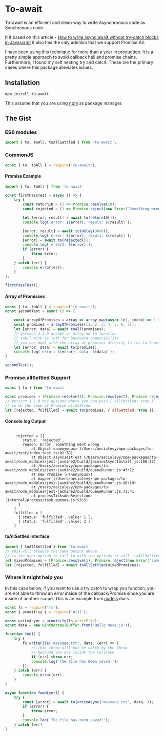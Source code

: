 # To-await

To-await is an efficient and clean way to write Asynchronous code as Synchronous code.

It it based on this article - [How to write async await without try-catch blocks in Javascript](https://blog.grossman.io/how-to-write-async-await-without-try-catch-blocks-in-javascript/) it also has the only addition that we support Promise.All.

I have been using this technique for more than a year in production. It is a pretty simple approach to avoid callback hell and promise chains. Furthermore, I found my self nesting try and catch. These are the primary cases where this package alleviates issues.

## Installation
```
npm install to-await
```

This assume that you are using [npm](www.npmjs.com) as package manager.

## The Gist

### ES6 modules

```js
import { to, toAll, toAllSettled } from 'to-await';
```

### CommonJS
```js
const { to, toAll } = require('to-await');
```

#### Promise Example
```js
import { to, toAll } from 'to-await'

const firstPassTest = async () => {
    try {
        const return10 = () => Promise.resolve(10);
        const rejected = () => Promise.reject(new Error("Something wrong"));

        let [error, result] = await to(return10());
        console.log(`error: ${error}, result: ${result}`);

        [error, result] = await to(delay(3000));
        console.log(`error: ${error}, result: ${result}`);
        [error] = await to(rejected());
        console.log(`error2: ${error}`);
        if (error) {
            throw error;
        }
    } catch (err) {
        console.error(err);
    }
};

firstPassTest();
```

#### Array of Promisses
```js
const { to, toAll } = require('to-await');
const secondTest = async () => {

    const arrayOfPromises = array => array.map(async (el, index) => 1 + index);
    const promises = arrayOfPromises([1, 2, 3, 4, 5, 6, 7]);
    let [error, data] = await toAll(promises);
    // Version 1.1.0 accept an array on to function
    // toAll with be left for backward compatibility
    // you can deal with the array of promises directly to the to function
    let [error, data] = await to(promises);
    console.log(`error: ${error}, data: ${data}`);
}

secondTest();
```

### Promise.allSettled Support

```js
const { to } from 'to-await'

const promises = [Promise.resolve(1), Promise.resolve(2), Promise.reject(new Error('Something went wrong'))];
// Version 1.1.0 has options where you can pass { allSettled: true }
// to do the same of Promise.allSettled
let [rejected, fulfilled] = await to(promises, { allSettled: true });
```

#### Console.log Output
```

     rejected = [{
        status: 'rejected',
        reason: Error: Something went wrong
            at Object.<anonymous> (/Users/aeciolevy/npm-packages/to-await/test/index.test.ts:82:78)
            at Object.asyncJestTest (/Users/aeciolevy/npm-packages/to-await/node_modules/jest-jasmine2/build/jasmineAsyncInstall.js:100:37)
            at /Users/aeciolevy/npm-packages/to-await/node_modules/jest-jasmine2/build/queueRunner.js:43:12
            at new Promise (<anonymous>)
            at mapper (/Users/aeciolevy/npm-packages/to-await/node_modules/jest-jasmine2/build/queueRunner.js:26:19)
            at /Users/aeciolevy/npm-packages/to-await/node_modules/jest-jasmine2/build/queueRunner.js:73:41
            at processTicksAndRejections (internal/process/task_queues.js:93:5)
      }
    ]
    fulfilled = [
      { status: 'fulfilled', value: 1 },
      { status: 'fulfilled', value: 2 }
    ]

```

#### toAllSettled interface
```js
import { toAllSettled } from 'to-await'
// this will produce the same output above
// is the user option to call to with the options or call `toAllSettled`
let mixedPromises = [Promise.resolve(1), Promise.reject(new Error('something went wrong')), Promise.resolve(2)];
let [rejected, fulfilled] = await toAllSettled(mixedPromises);
```



### Where it might help you
In this case below, if you want to use a try catch to wrap you function, you are not able to throw an error inside of the callback/Promise since you are inside of another scope.
This is an example from [nodejs](https://nodejs.org/api/fs.html#fs_fs_writefile_file_data_options_callback) docs.
```js
const fs = require('fs');
const { promifisy } = require('util');

const writeAsync = promisify(fs.writeFile);
const data = new Uint8Array(Buffer.from('Hello Node.js'));

function foo() {
    try {
        fs.writeFile('message.txt', data, (err) => {
            // this throw will not be catch by the throw
            // because you are inside the callback
            if (err) throw err;
            console.log('The file has been saved!');
        });
    } catch (err) {
        console.error(err);
    }
}

async function fooNicer() {
    try {
        const [error] = await to(writeAsync('message.txt', data, ));
        if (error) {
            throw error;
        }
        console.log('The file has been saved!');
    } catch (err)
}
```
